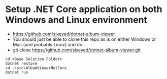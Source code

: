 # Setup .NET Core application on both Windows and Linux environment
- https://github.com/sixeyed/dotnet-album-viewer
- You should just be able to clone this repo as is on either Windows or Mac (and probably Linux) and do:
- git clone https://github.com/sixeyed/dotnet-album-viewer.git

``` 
cd <Base Solution Folder>
dotnet restore
cd .\src\AlbumViewerNetCore
dotnet run
```

